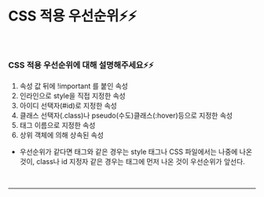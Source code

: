# CSS 적용 우선순위⚡️⚡️

<br/>

### CSS 적용 우선순위에 대해 설명해주세요⚡️⚡️

1. 속성 값 뒤에 !important 를 붙인 속성
2. 인라인으로 style을 직접 지정한 속성
3. 아이디 선택자(#id)로 지정한 속성
4. 클래스 선택자(.class)나 pseudo(수도)클래스(:hover)등으로 지정한 속성
5. 태그 이름으로 지정한 속성
6. 상위 객체에 의해 상속된 속성

- 우선순위가 같다면 태그와 같은 경우는 style 태그나 CSS 파일에서는 나중에 나온 것이, class나 id 지정자 같은 경우는 태그에 먼저 나온 것이 우선순위가 앞선다.

<br/>

---

